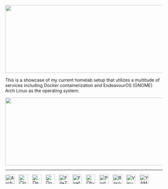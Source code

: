 <img width="810" height="217" src="https://github.com/user-attachments/assets/d35f2e80-8a4d-4a84-b283-f917afadddc6" />
<p>This is a showcase of my current homelab setup that utilizes a multitude of services including Docker containerization and EndeavourOS (GNOME) Arch Linux as the operating system.</p>

<img width="810" height="217" src="https://github.com/user-attachments/assets/32db50d3-fcf5-40cd-adac-ad7f7dea9c60" />

---

<img align="left" alt="Arch Linux" title="Arch Linux" width="30px" style="padding-right:10px;" src="https://cdn.jsdelivr.net/gh/devicons/devicon@latest/icons/archlinux/archlinux-original.svg"/>
<img align="left" alt="Cloudflare" title="Cloudflare" width="30px" style="padding-right:10px;" src="https://cdn.jsdelivr.net/gh/devicons/devicon@latest/icons/cloudflare/cloudflare-original.svg"/>
<img align="left" alt="Debian" title="Debian" width="30px" style="padding-right:10px;" src="https://cdn.jsdelivr.net/gh/devicons/devicon@latest/icons/debian/debian-original.svg"/>
<img align="left" alt="Docker" title="Docker" width="30px" style="padding-right:10px;" src="https://cdn.jsdelivr.net/gh/devicons/devicon@latest/icons/docker/docker-original.svg"/>
<img align="left" alt="FileZilla" title="FileZilla" width="30px" style="padding-right:10px;" src="https://cdn.jsdelivr.net/gh/devicons/devicon@latest/icons/filezilla/filezilla-original.svg"/>
<img align="left" alt="Firefox" title="Firefox" width="30px" style="padding-right:10px;" src="https://cdn.jsdelivr.net/gh/devicons/devicon@latest/icons/firefox/firefox-original.svg"/>
<img align="left" alt="Oh-My-Zsh" title="Oh-My-Zsh" width="30px" style="padding-right:10px;" src="https://cdn.jsdelivr.net/gh/devicons/devicon@latest/icons/ohmyzsh/ohmyzsh-original.svg"/>
<img align="left" alt="Portainer" title="Portainer" width="30px" style="padding-right:10px;" src="https://cdn.jsdelivr.net/gh/devicons/devicon@latest/icons/portainer/portainer-original.svg"/>
<img align="left" alt="Raspberry Pi" title="Raspberry Pi" width="30px" style="padding-right:10px;" src="https://cdn.jsdelivr.net/gh/devicons/devicon@latest/icons/raspberrypi/raspberrypi-original.svg"/>
<img align="left" alt="Visual Studio Code" title="Visual Studio Code" width="30px" style="padding-right:10px;" src="https://cdn.jsdelivr.net/gh/devicons/devicon@latest/icons/vscode/vscode-original.svg"/>
<img align="left" alt="YAML" title="YAML" width="30px" style="padding-right:10px;" src="https://cdn.jsdelivr.net/gh/devicons/devicon@latest/icons/yaml/yaml-original.svg"/>
